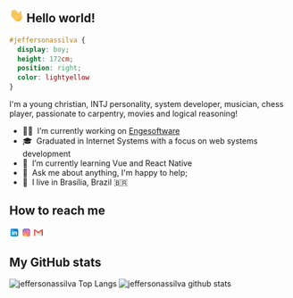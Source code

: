 ## <img height="25" src="https://github.com/jeffersonassilva/jeffersonassilva/blob/main/assets/hi.gif"/> Hello world!

```css
#jeffersonassilva {
  display: boy;
  height: 172cm;
  position: right;
  color: lightyellow
}
```

I'm a young christian, INTJ personality, system developer, musician, chess player, passionate to carpentry, movies and logical reasoning!

- 👨‍💻 &nbsp;I’m currently working on [Engesoftware](https://www.engesoftware.com/)
- 🎓 &nbsp;Graduated in Internet Systems with a focus on web systems development
- 🌱 &nbsp;I’m currently learning Vue and React Native
- 💬 &nbsp;Ask me about anything, I'm happy to help;
- 📌 &nbsp;I live in Brasília, Brazil 🇧🇷

How to reach me
------------

  [<img src="https://github.com/jeffersonassilva/jeffersonassilva/blob/main/assets/linkedin.png" width="3.5%"/>](https://www.linkedin.com/in/jeffersonassilva/)
  [<img src="https://github.com/jeffersonassilva/jeffersonassilva/blob/main/assets/instagram.png" width="3.5%"/>](https://www.instagram.com/jeffersonassilva/)
  <a href="mailto:jeffersonassilva@gmail.com"> <img src="https://github.com/jeffersonassilva/jeffersonassilva/blob/main/assets/gmail.png" width="3.5%"/> </a>
  
My GitHub stats
------------

![jeffersonassilva Top Langs](https://github-readme-stats.vercel.app/api/top-langs/?username=jeffersonassilva&langs_count=10&layout=compact&count_private=true)
![jeffersonassilva github stats](https://github-readme-stats.vercel.app/api?username=jeffersonassilva&count_private=true&show_icons=true&hide=contribs,issues)